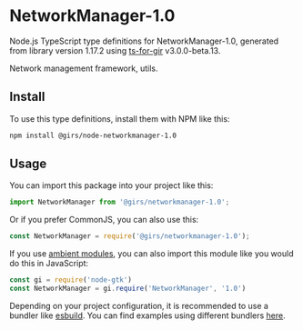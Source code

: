 
# NetworkManager-1.0

Node.js TypeScript type definitions for NetworkManager-1.0, generated from library version 1.17.2 using [ts-for-gir](https://github.com/gjsify/ts-for-gjs) v3.0.0-beta.13.

Network management framework, utils.

## Install

To use this type definitions, install them with NPM like this:
```bash
npm install @girs/node-networkmanager-1.0
```

## Usage

You can import this package into your project like this:
```ts
import NetworkManager from '@girs/networkmanager-1.0';
```

Or if you prefer CommonJS, you can also use this:
```ts
const NetworkManager = require('@girs/networkmanager-1.0');
```

If you use [ambient modules](https://github.com/gjsify/ts-for-gir/tree/main/packages/cli#ambient-modules), you can also import this module like you would do this in JavaScript:

```ts
const gi = require('node-gtk')
const NetworkManager = gi.require('NetworkManager', '1.0')
```

Depending on your project configuration, it is recommended to use a bundler like [esbuild](https://esbuild.github.io/). You can find examples using different bundlers [here](https://github.com/gjsify/ts-for-gir/tree/main/examples).